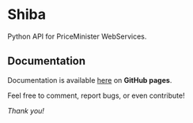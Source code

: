 Shiba
=====

Python API for PriceMinister WebServices.

Documentation
-------------
Documentation is available [here](http://ShibaAPI.github.io/shiba/) on **GitHub pages**.

Feel free to comment, report bugs, or even contribute!

*Thank you!*